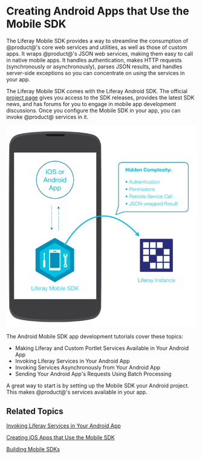 # Creating Android Apps that Use the Mobile SDK [](id=creating-android-apps-that-use-the-mobile-sdk)

The Liferay Mobile SDK provides a way to streamline the consumption of 
@product@'s core web services and utilities, as well as those of custom apps. It 
wraps @product@'s JSON web services, making them easy to call in native mobile 
apps. It handles authentication, makes HTTP requests (synchronously or 
asynchronously), parses JSON results, and handles server-side exceptions so you 
can concentrate on *using* the services in your app. 

The Liferay Mobile SDK comes with the Liferay Android SDK. The official 
[project page](https://www.liferay.com/community/liferay-projects/liferay-mobile-sdk/overview) 
gives you access to the SDK releases, provides the latest SDK news, and has 
forums for you to engage in mobile app development discussions. Once you 
configure the Mobile SDK in your app, you can invoke @product@ services in it. 

![Figure 1: Liferay's Mobile SDK enables your native app to communicate with @product@.](../../../images/mobile-sdk-diagram.png)

The Android Mobile SDK app development tutorials cover these topics: 

-   Making Liferay and Custom Portlet Services Available in Your Android App
-   Invoking Liferay Services in Your Android App
-   Invoking Services Asynchronously from Your Android App
-   Sending Your Android App's Requests Using Batch Processing

A great way to start is by setting up the Mobile SDK your Android project. This 
makes @product@'s services available in your app. 

## Related Topics [](id=related-topics)

[Invoking Liferay Services in Your Android App](/develop/tutorials/-/knowledge_base/7-0/invoking-liferay-services-in-your-android-app)

[Creating iOS Apps that Use the Mobile SDK](/develop/tutorials/-/knowledge_base/7-0/creating-ios-apps-that-use-the-mobile-sdk)

[Building Mobile SDKs](/develop/tutorials/-/knowledge_base/7-0/building-mobile-sdks)
